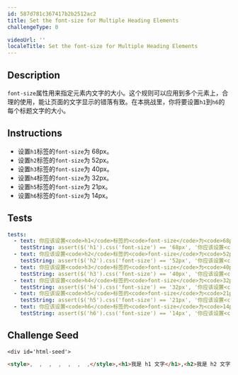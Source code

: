 ```yaml
---
id: 587d781c367417b2b2512ac2
title: Set the font-size for Multiple Heading Elements
challengeType: 0

videoUrl: ''
localeTitle: Set the font-size for Multiple Heading Elements
---
```


## Description
<section id='description'>
<code>font-size</code>属性用来指定元素内文字的大小。这个规则可以应用到多个元素上，合理的使用，能让页面的文字显示的错落有致。在本挑战里，你将要设置<code>h1</code>到<code>h6</code>的每个标题文字的大小。
</section>

## Instructions
<section id='instructions'>
<ul><li>设置<code>h1</code>标签的<code>font-size</code>为 68px。</li><li>设置<code>h2</code>标签的<code>font-size</code>为 52px。</li><li>设置<code>h3</code>标签的<code>font-size</code>为 40px。</li><li>设置<code>h4</code>标签的<code>font-size</code>为 32px。</li><li>设置<code>h5</code>标签的<code>font-size</code>为 21px。</li><li>设置<code>h6</code>标签的<code>font-size</code>为 14px。</li></ul>
</section>

## Tests
<section id='tests'>

```yml
tests:
  - text: 你应该设置<code>h1</code>标签的<code>font-size</code>为<code>68px</code>。
    testString: assert($('h1').css('font-size') == '68px', '你应该设置<code>h1</code>标签的<code>font-size</code>为<code>68px</code>。');
  - text: 你应该设置<code>h2</code>标签的<code>font-size</code>为<code>52px</code>。
    testString: assert($('h2').css('font-size') == '52px', '你应该设置<code>h2</code>标签的<code>font-size</code>为<code>52px</code>。');
  - text: 你应该设置<code>h3</code>标签的<code>font-size</code>为<code>40px</code>。
    testString: assert($('h3').css('font-size') == '40px', '你应该设置<code>h3</code>标签的<code>font-size</code>为<code>40px</code>。');
  - text: 你应该设置<code>h4</code>标签的<code>font-size</code>为<code>32px</code>。
    testString: assert($('h4').css('font-size') == '32px', '你应该设置<code>h4</code>标签的<code>font-size</code>为<code>32px</code>。');
  - text: 你应该设置<code>h5</code>标签的<code>font-size</code>为<code>21px</code>。
    testString: assert($('h5').css('font-size') == '21px', '你应该设置<code>h6</code>标签的<code>font-size</code>为<code>21px</code>。');
  - text: 你应该设置<code>h6</code>标签的<code>font-size</code>为<code>14px</code>。
    testString: assert($('h6').css('font-size') == '14px', '你应该设置<code>h6</code>标签的<code>font-size</code>为<code>14px</code>。');

```

</section>

## Challenge Seed
<section id='challengeSeed'>

    <div id='html-seed'>
```html
<style>,  ,  ,  ,  ,  ,  ,</style>,<h1>我是 h1 文字</h1>,<h2>我是 h2 文字</h2>,<h3>我是 h3 文字</h3>,<h4>我是 h4 文字</h4>,<h5>我是 h5 文字</h5>,<h6>我是 h6 文字</h6>
```





</div>





</section>

              
